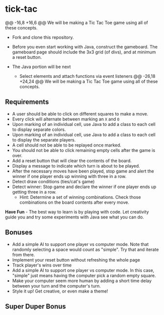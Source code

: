 # tick-tac
 @@ -16,8 +16,6 @@ We will be making a Tic Tac Toe game using all of these concepts.
* Fork and clone this repository.

* Before you even start working with Java, construct the gameboard. The gameboard page should include the 3x3 grid (of divs), and at minimum a reset button.
* The Java portion will be next
  * Select elements and attach functions via event listeners
@@ -26,18 +24,24 @@ We will be making a Tic Tac Toe game using all of these concepts.
## Requirements
* A user should be able to click on different squares to make a move.
* Every click will alternate between marking an `X` and `O`
* Upon marking of an individual cell, use Java to add a class to each cell to display separate colors.
* Upon marking of an individual cell, use Java to add a class to each cell to display the separate players.
* A cell should not be able to be replayed once marked.
* You should not be able to click remaining empty cells after the game is over.
* Add a reset button that will clear the contents of the board.
* Display a message to indicate which turn is about to be played.
* After the necessary moves have been played, stop game and alert the winner if one player ends up winning with three in a row.
* Detect draw conditions (ties/cat's game) 
* Detect winner: Stop game and declare the winner if one player ends up getting three in a row. 
  * Hint: Determine a set of winning combinations. Check those combinations on the board contents after every move.

**Have Fun** - The best way to learn is by playing with code. Let creativity guide you and try some experiments with Java see what you can do.

## Bonuses

* Add a simple AI to support one player vs computer mode. Note that randomly selecting a space would count as "simple". Try that and iterate from there.
* Implement your reset button without refreshing the whole page
* Track player's wins over time
* Add a simple AI to support one player vs computer mode. In this case, "simple" just means having the computer pick a random empty square.
* Make your computer seem more human by adding a short time delay between your turn and the computer's turn.
* Style it up! Get creative, or even make a theme!

## Super Duper Bonus
